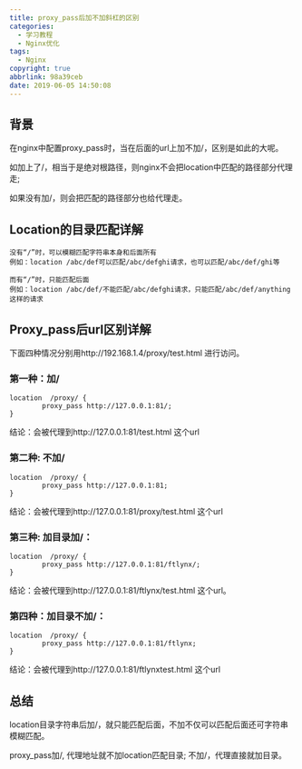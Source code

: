 ```yaml
---
title: proxy_pass后加不加斜杠的区别
categories:
  - 学习教程
  - Nginx优化
tags:
  - Nginx
copyright: true
abbrlink: 98a39ceb
date: 2019-06-05 14:50:08
---
```


## 背景

在nginx中配置proxy_pass时，当在后面的url上加不加/，区别是如此的大呢。

如加上了/，相当于是绝对根路径，则nginx不会把location中匹配的路径部分代理走;

如果没有加/，则会把匹配的路径部分也给代理走。 

<!--more-->

## Location的目录匹配详解

```shell
没有“/”时，可以模糊匹配字符串本身和后面所有
例如：location /abc/def可以匹配/abc/defghi请求，也可以匹配/abc/def/ghi等

而有“/”时，只能匹配后面
例如：location /abc/def/不能匹配/abc/defghi请求，只能匹配/abc/def/anything这样的请求
```



## Proxy_pass后url区别详解

下面四种情况分别用http://192.168.1.4/proxy/test.html 进行访问。

### **第一种：加/**

```shell
location  /proxy/ {
		proxy_pass http://127.0.0.1:81/;
}
```

结论：会被代理到http://127.0.0.1:81/test.html 这个url

 

### **第二种: 不加/**

```shell
location  /proxy/ {
		proxy_pass http://127.0.0.1:81;
}
```

结论：会被代理到http://127.0.0.1:81/proxy/test.html 这个url

 

### **第三种:  加目录加/**：

```shell
location  /proxy/ {
		proxy_pass http://127.0.0.1:81/ftlynx/;
}
```

结论：会被代理到http://127.0.0.1:81/ftlynx/test.html 这个url。

 

### **第四种：加目录不加/**：

```
location  /proxy/ {
		proxy_pass http://127.0.0.1:81/ftlynx;
}
```

结论：会被代理到http://127.0.0.1:81/ftlynxtest.html 这个url

## 总结

location目录字符串后加/，就只能匹配后面，不加不仅可以匹配后面还可字符串模糊匹配。

proxy_pass加/, 代理地址就不加location匹配目录; 不加/，代理直接就加目录。